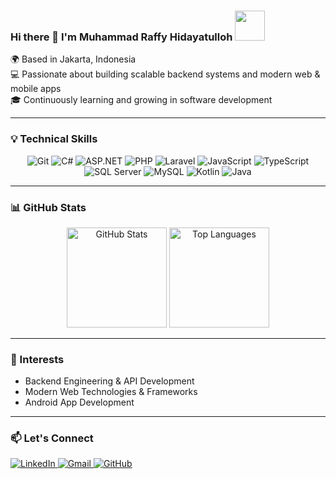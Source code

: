### Hi there 👋 I'm Muhammad Raffy Hidayatulloh <img src="https://media.giphy.com/media/VgCDAzcKvsR6OM0uWg/giphy.gif" width="48" />

🌍 Based in Jakarta, Indonesia  
💻 Passionate about building scalable backend systems and modern web & mobile apps  
🎓 Continuously learning and growing in software development  

---

### 💡 Technical Skills
<p align="center">
  <img src="https://img.shields.io/badge/Git-F05033?style=for-the-badge&logo=git&logoColor=white" alt="Git" />
  <img src="https://img.shields.io/badge/C%23-239120?style=for-the-badge&logo=c-sharp&logoColor=white" alt="C#" />
  <img src="https://img.shields.io/badge/ASP.NET-512BD4?style=for-the-badge&logo=.net&logoColor=white" alt="ASP.NET" />
  <img src="https://img.shields.io/badge/PHP-777BB4?style=for-the-badge&logo=php&logoColor=white" alt="PHP" />
  <img src="https://img.shields.io/badge/Laravel-FF2D20?style=for-the-badge&logo=laravel&logoColor=white" alt="Laravel" />
  <img src="https://img.shields.io/badge/JavaScript-F7DF1E?style=for-the-badge&logo=javascript&logoColor=black" alt="JavaScript" />
  <img src="https://img.shields.io/badge/TypeScript-3178C6?style=for-the-badge&logo=typescript&logoColor=white" alt="TypeScript" />
  <img src="https://img.shields.io/badge/SQL%20Server-CC2927?style=for-the-badge&logo=microsoft-sql-server&logoColor=white" alt="SQL Server" />
  <img src="https://img.shields.io/badge/MySQL-00000F?style=for-the-badge&logo=mysql&logoColor=white" alt="MySQL" />
  <img src="https://img.shields.io/badge/Kotlin-0095D5?style=for-the-badge&logo=kotlin&logoColor=white" alt="Kotlin" />
  <img src="https://img.shields.io/badge/Java-ED8B00?style=for-the-badge&logo=java&logoColor=white" alt="Java" />
</p>

---

### 📊 GitHub Stats  
<p align="center">
  <img src="https://github-readme-stats.vercel.app/api?username=raffyhidayatulloh&show_icons=true&count_private=true&theme=tokyonight" alt="GitHub Stats" height="160" />
  <img src="https://github-readme-stats.vercel.app/api/top-langs/?username=raffyhidayatulloh&layout=compact&theme=tokyonight" alt="Top Languages" height="160" />
</p>

---

### 🌱 Interests  
- Backend Engineering & API Development  
- Modern Web Technologies & Frameworks  
- Android App Development 

---

### 📫 Let's Connect  
<a href="https://www.linkedin.com/in/raffyhidayatulloh" target="_blank">
  <img src="https://img.shields.io/badge/LinkedIn-0077B5?style=for-the-badge&logo=linkedin&logoColor=white" alt="LinkedIn" />
</a>
<a href="mailto:raffyhidayatulloh30@gmail.com" target="_blank">
  <img src="https://img.shields.io/badge/Gmail-D14836?style=for-the-badge&logo=gmail&logoColor=white" alt="Gmail" />
</a>
<a href="https://github.com/raffyhidayatulloh" target="_blank">
  <img src="https://img.shields.io/badge/GitHub-100000?style=for-the-badge&logo=github&logoColor=white" alt="GitHub" />
</a>
